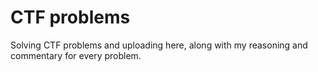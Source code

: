 <h1>CTF problems</h1>
Solving CTF problems and uploading here, along with my reasoning and commentary for every problem.

